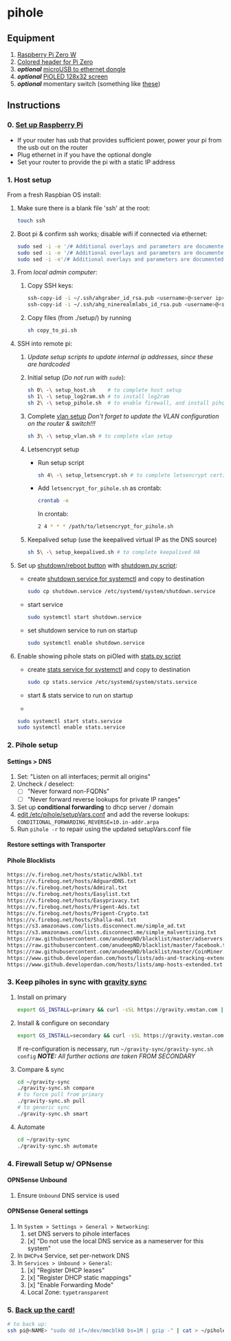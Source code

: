 # pihole

## Equipment

1. [Raspberry Pi Zero W](https://www.adafruit.com/product/3409)
2. [Colored header for Pi Zero](https://www.adafruit.com/product/3907)
3. _**optional**_ [microUSB to ethernet dongle](https://www.amazon.com/gp/product/B00RM3KXAU/)
4. _**optional**_ [PiOLED 128x32 screen](https://www.adafruit.com/product/3527)
5. _**optional**_ momentary switch (something like [these](https://www.amazon.com/Cylewet-Momentary-Button-Switch-CYT1078/dp/B0752RMB7Q/))

## Instructions

### 0. [Set up Raspberry Pi](https://learn.adafruit.com/pi-hole-ad-blocker-with-pi-zero-w?view=all#prepare-the-pi)

- If your router has usb that provides sufficient power, power your pi from the usb out on the router
- Plug ethernet in if you have the optional dongle
- Set your router to provide the pi with a static IP address

### 1. Host setup

From a fresh Raspbian OS install:

1. Make sure there is a blank file 'ssh' at the root:

   ```sh
   touch ssh
   ```

2. Boot pi & confirm ssh works; disable wifi if connected via ethernet:

   ```sh
   sudo sed -i -e '/# Additional overlays and parameters are documented/a\' -e 'dtoverlay=disable-bt' /boot/config.txt
   sudo sed -i -e '/# Additional overlays and parameters are documented/a\' -e 'dtoverlay=disable-wifi' /boot/config.txt
   sudo sed -i -e'/# Additional overlays and parameters are documented/a\' -e '# Disable wifi' /boot/config.txt
   ```

3. From _local admin computer_:

   1. Copy SSH keys:

      ```sh
      ssh-copy-id -i ~/.ssh/ahgraber_id_rsa.pub <username>@<server ip>
      ssh-copy-id -i ~/.ssh/ahg_ninerealmlabs_id_rsa.pub <username>@<server ip>
      ```

   2. Copy files (from ./setup/) by running

      ```sh
      sh copy_to_pi.sh
      ```

4. SSH into remote pi:

   1. _Update setup scripts to update internal ip addresses, since these are hardcoded_
   2. Initial setup (_Do not run with `sudo`_):

      ```sh
      sh 0\ -\ setup_host.sh    # to complete host setup
      sh 1\ -\ setup_log2ram.sh # to install log2ram
      sh 2\ -\ setup_pihole.sh  # to enable firewall, and install pihole
      ```

   3. Complete [vlan setup](https://engineerworkshop.com/blog/raspberry-pi-vlan-how-to-connect-your-rpi-to-multiple-networks/)
      _Don't forget to update the VLAN configuration on the router & switch!!!_

      ```sh
      sh 3\ -\ setup_vlan.sh # to complete vlan setup
      ```

   4. Letsencrypt setup

      - Run setup script

        ```sh
        sh 4\ -\ setup_letsencrypt.sh # to complete letsencrypt certification
        ```

      - Add `letsencrypt_for_pihole.sh` as crontab:

        ```sh
        crontab -e
        ```

        In crontab:

        ```sh
        2 4 * * * /path/to/letsencrypt_for_pihole.sh
        ```

   5. Keepalived setup (use the keepalived virtual IP as the DNS source)

      ```sh
      sh 5\ -\ setup_keepalived.sh # to complete keepalived HA
      ```

5. Set up [shutdown/reboot button](https://scruss.com/blog/2017/10/21/combined-restart-shutdown-button-for-raspberry-pi/)
   with [shutdown.py script](./scripts/shutdown.py):

   - create [shutdown service for systemctl](./scripts/shutdown.service) and copy to destination

     ```sh
     sudo cp shutdown.service /etc/systemd/system/shutdown.service
     ```

   - start service

     ```sh
     sudo systemctl start shutdown.service
     ```

   - set shutdown service to run on startup

     ```sh
     sudo systemctl enable shutdown.service
     ```

6. Enable showing pihole stats on piOled with [stats.py script](./scripts/stats.py)

   - create [stats service for systemctl](./scripts/stats.service) and copy to destination

     ```sh
     sudo cp stats.service /etc/systemd/system/stats.service
     ```

   - start & stats service to run on startup
   -

     ```sh
     sudo systemctl start stats.service
     sudo systemctl enable stats.service
     ```

### 2. Pihole setup

#### Settings > DNS

1. Set: "Listen on all interfaces; permit all origins"
2. Uncheck / deselect:
   - [ ] "Never forward non-FQDNs"
   - [ ] "Never forward reverse lookups for private IP ranges"
3. Set up **conditional forwarding** to dhcp server / domain
4. [edit /etc/pihole/setupVars.conf](https://www.reddit.com/r/pihole/comments/a9ktnl/getting_pihole_to_do_reverse_lookup/)
   and add the reverse lookups:
   `CONDITIONAL_FORWARDING_REVERSE=10.in-addr.arpa`
5. Run `pihole -r` to repair using the updated setupVars.conf file

#### Restore settings with Transporter

#### Pihole Blocklists

```txt
https://v.firebog.net/hosts/static/w3kbl.txt
https://v.firebog.net/hosts/AdguardDNS.txt
https://v.firebog.net/hosts/Admiral.txt
https://v.firebog.net/hosts/Easylist.txt
https://v.firebog.net/hosts/Easyprivacy.txt
https://v.firebog.net/hosts/Prigent-Ads.txt
https://v.firebog.net/hosts/Prigent-Crypto.txt
https://v.firebog.net/hosts/Shalla-mal.txt
https://s3.amazonaws.com/lists.disconnect.me/simple_ad.txt
https://s3.amazonaws.com/lists.disconnect.me/simple_malvertising.txt
https://raw.githubusercontent.com/anudeepND/blacklist/master/adservers.txt
https://raw.githubusercontent.com/anudeepND/blacklist/master/facebook.txt
https://raw.githubusercontent.com/anudeepND/blacklist/master/CoinMiner.txt
https://www.github.developerdan.com/hosts/lists/ads-and-tracking-extended.txt
https://www.github.developerdan.com/hosts/lists/amp-hosts-extended.txt
```

### 3. Keep piholes in sync with [gravity sync](https://github.com/vmstan/gravity-sync)

<!-- * [pihole-cloudsync](https://github.com/stevejenkins/pihole-cloudsync) -->

1. Install on primary

   ```sh
   export GS_INSTALL=primary && curl -sSL https://gravity.vmstan.com | bash
   ```

2. Install & configure on secondary

   ```sh
   export GS_INSTALL=secondary && curl -sSL https://gravity.vmstan.com | bash
   ```

   If re-configuration is necessary, run `~/gravity-sync/gravity-sync.sh config`
   _**NOTE:** All further actions are taken FROM SECONDARY_

3. Compare & sync

   ```sh
   cd ~/gravity-sync
   ./gravity-sync.sh compare
   # to force pull from primary
   ./gravity-sync.sh pull
   # to generic sync
   ./gravity-sync.sh smart
   ```

4. Automate

   ```sh
   cd ~/gravity-sync
   ./gravity-sync.sh automate
   ```

### 4. Firewall Setup w/ OPNsense

#### OPNSense Unbound

1. Ensure `Unbound` DNS service is used

#### OPNSense General settings

1. In `System > Settings > General > Networking`:
   1. set DNS servers to pihole interfaces
   2. [x] "Do not use the local DNS service as a nameserver for this system"
2. In `DHCPv4` Service, set per-network DNS
3. In `Services > Unbound > General`:
   1. [x] "Register DHCP leases"
   2. [x] "Register DHCP static mappings"
   3. [x] "Enable Forwarding Mode"
   4. Local Zone: `typetransparent`

### 5. [Back up the card!](https://computers.tutsplus.com/articles/how-to-clone-raspberry-pi-sd-cards-using-the-command-line-in-os-x--mac-59911)

```sh
# to back up:
ssh pi@<NAME> "sudo dd if=/dev/mmcblk0 bs=1M | gzip -" | cat > ~/pihole_backup.gz
```
